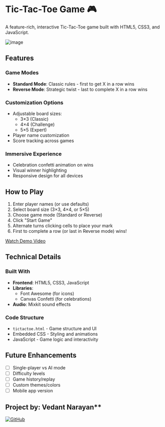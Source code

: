 # Tic-Tac-Toe Game 🎮

A feature-rich, interactive Tic-Tac-Toe game built with HTML5, CSS3, and JavaScript.

![image](https://github.com/user-attachments/assets/e68a8912-0914-47f9-b2ec-8db0469ba00b)


## Features 

### Game Modes
- **Standard Mode**: Classic rules - first to get X in a row wins
- **Reverse Mode**: Strategic twist - last to complete X in a row wins

### Customization Options
- Adjustable board sizes:
  - 3×3 (Classic)
  - 4×4 (Challenge)
  - 5×5 (Expert)
- Player name customization
- Score tracking across games

### Immersive Experience
- Celebration confetti animation on wins 
- Visual winner highlighting
- Responsive design for all devices

## How to Play 

1. Enter player names (or use defaults)
2. Select board size (3×3, 4×4, or 5×5)
3. Choose game mode (Standard or Reverse)
4. Click "Start Game"
5. Alternate turns clicking cells to place your mark
6. First to complete a row (or last in Reverse mode) wins!

[Watch Demo Video](https://drive.google.com/file/d/1Vxp5G3lbUUrtqCqX4XahkWwozbC_0T_d/view?usp=sharing)

## Technical Details 

### Built With
- **Frontend**: HTML5, CSS3, JavaScript
- **Libraries**:
  - Font Awesome (for icons)
  - Canvas Confetti (for celebrations)
- **Audio**: Mixkit sound effects

### Code Structure
- `tictactoe.html` - Game structure and UI
- Embedded CSS - Styling and animations
- JavaScript - Game logic and interactivity

## Future Enhancements 
- [ ] Single-player vs AI mode
- [ ] Difficulty levels
- [ ] Game history/replay
- [ ] Custom themes/colors
- [ ] Mobile app version

## Project by: Vedant Narayan**  
[![GitHub](https://img.shields.io/badge/GitHub-Ved05nara-blue?logo=github)](https://github.com/Ved05nara)
